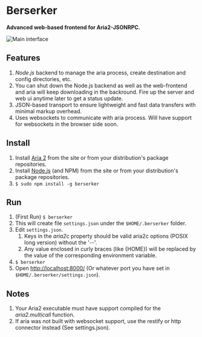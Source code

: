Berserker
=========
**Advanced web-based frontend for Aria2-JSONRPC.**

![Main interface](https://raw.github.com/adityamukho/Berserker/master/screenshot.png)

Features
--------
1. *Node.js* backend to manage the aria process, create destination and config directories, etc.
1. You can shut down the Node.js backend as well as the web-frontend and aria will keep downloading in the backround. Fire up the server and web ui anytime later to get a status update.
1. JSON-based transport to ensure lightweight and fast data transfers with minimal markup overhead.
1. Uses websockets to communicate with aria process. Will have support for websockets in the browser side soon.

Install
-------
1. Install [Aria 2](http://aria2.sourceforge.net/) from the site or from your distribution's package repositories.
2. Install [Node.js](http://nodejs.org/) (and NPM) from the site or from your distribution's package repositories.
2. `$ sudo npm install -g berserker`
    
Run
---
1. (First Run) `$ berserker`
1. This will create file `settings.json` under the `$HOME/.berserker` folder.
1. Edit `settings.json`.
    1. Keys in the *aria2c* property should be valid aria2c options (POSIX long version) without the '--'.
    1. Any value enclosed in curly braces (like {HOME}) will be replaced by the value of the corresponding environment variable.
1. `$ berserker`
1. Open <http://localhost:8000/> (Or whatever port you have set in `$HOME/.berserker/settings.json`).

Notes
-----
1. Your Aria2 executable must have support compiled for the *aria2.multicall* function. 
1. If aria was not built with websocket support, use the restify or http connector instead (See settings.json).
